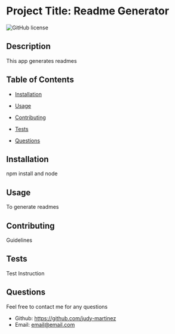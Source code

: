 # Project Title: Readme Generator

![GitHub license](https://img.shields.io/badge/license-MIT-blue.svg)

## Description
This app generates readmes

## Table of Contents 

* [Installation](#installation)

* [Usage](#usage)

* [Contributing](#contributing)

* [Tests](#tests)

* [Questions](#questions)

## Installation
npm install and node

## Usage
To generate readmes

## Contributing
Guidelines

## Tests
Test Instruction

## Questions
Feel free to contact me for any questions
* Github: https://github.com/judy-martinez
* Email: email@email.com

